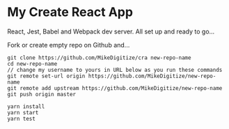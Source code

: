 # My Create React App

React, Jest, Babel and Webpack dev server.
All set up and ready to go...  

Fork or create empty repo on Github and...

```
git clone https://github.com/MikeDigitize/cra new-repo-name
cd new-repo-name
// change my username to yours in URL below as you run these commands
git remote set-url origin https://github.com/MikeDigitize/new-repo-name
git remote add upstream https://github.com/MikeDigitize/new-repo-name
git push origin master

yarn install
yarn start
yarn test
```
